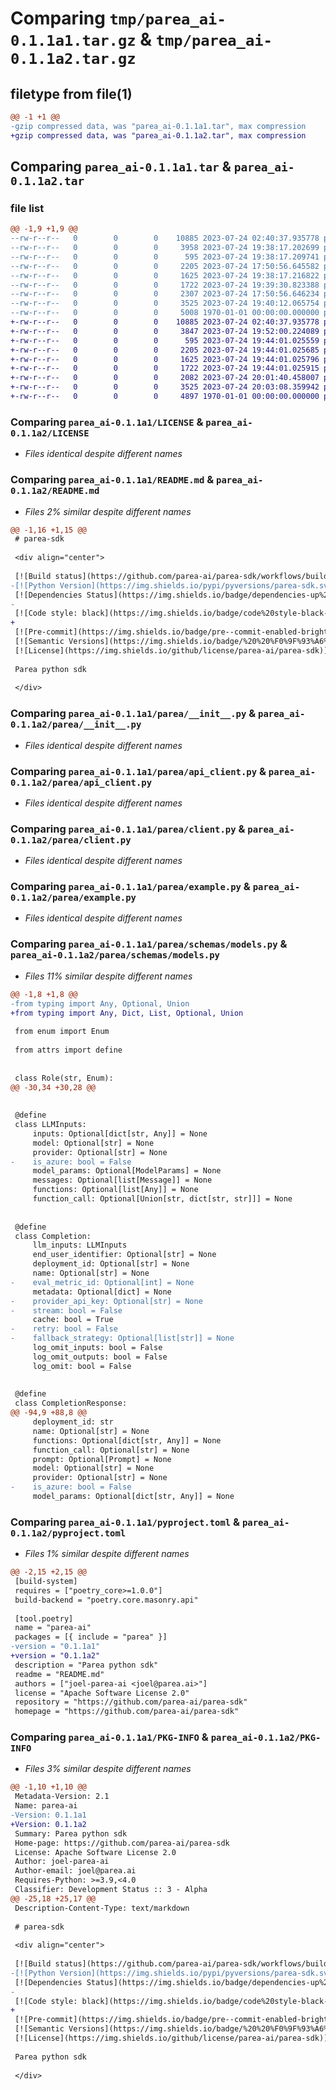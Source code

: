 # Comparing `tmp/parea_ai-0.1.1a1.tar.gz` & `tmp/parea_ai-0.1.1a2.tar.gz`

## filetype from file(1)

```diff
@@ -1 +1 @@
-gzip compressed data, was "parea_ai-0.1.1a1.tar", max compression
+gzip compressed data, was "parea_ai-0.1.1a2.tar", max compression
```

## Comparing `parea_ai-0.1.1a1.tar` & `parea_ai-0.1.1a2.tar`

### file list

```diff
@@ -1,9 +1,9 @@
--rw-r--r--   0        0        0    10885 2023-07-24 02:40:37.935778 parea_ai-0.1.1a1/LICENSE
--rw-r--r--   0        0        0     3958 2023-07-24 19:38:17.202699 parea_ai-0.1.1a1/README.md
--rw-r--r--   0        0        0      595 2023-07-24 19:38:17.209741 parea_ai-0.1.1a1/parea/__init__.py
--rw-r--r--   0        0        0     2205 2023-07-24 17:50:56.645582 parea_ai-0.1.1a1/parea/api_client.py
--rw-r--r--   0        0        0     1625 2023-07-24 19:38:17.216822 parea_ai-0.1.1a1/parea/client.py
--rw-r--r--   0        0        0     1722 2023-07-24 19:39:30.823388 parea_ai-0.1.1a1/parea/example.py
--rw-r--r--   0        0        0     2307 2023-07-24 17:50:56.646234 parea_ai-0.1.1a1/parea/schemas/models.py
--rw-r--r--   0        0        0     3525 2023-07-24 19:40:12.065754 parea_ai-0.1.1a1/pyproject.toml
--rw-r--r--   0        0        0     5008 1970-01-01 00:00:00.000000 parea_ai-0.1.1a1/PKG-INFO
+-rw-r--r--   0        0        0    10885 2023-07-24 02:40:37.935778 parea_ai-0.1.1a2/LICENSE
+-rw-r--r--   0        0        0     3847 2023-07-24 19:52:00.224089 parea_ai-0.1.1a2/README.md
+-rw-r--r--   0        0        0      595 2023-07-24 19:44:01.025559 parea_ai-0.1.1a2/parea/__init__.py
+-rw-r--r--   0        0        0     2205 2023-07-24 19:44:01.025685 parea_ai-0.1.1a2/parea/api_client.py
+-rw-r--r--   0        0        0     1625 2023-07-24 19:44:01.025796 parea_ai-0.1.1a2/parea/client.py
+-rw-r--r--   0        0        0     1722 2023-07-24 19:44:01.025915 parea_ai-0.1.1a2/parea/example.py
+-rw-r--r--   0        0        0     2082 2023-07-24 20:01:40.458007 parea_ai-0.1.1a2/parea/schemas/models.py
+-rw-r--r--   0        0        0     3525 2023-07-24 20:03:08.359942 parea_ai-0.1.1a2/pyproject.toml
+-rw-r--r--   0        0        0     4897 1970-01-01 00:00:00.000000 parea_ai-0.1.1a2/PKG-INFO
```

### Comparing `parea_ai-0.1.1a1/LICENSE` & `parea_ai-0.1.1a2/LICENSE`

 * *Files identical despite different names*

### Comparing `parea_ai-0.1.1a1/README.md` & `parea_ai-0.1.1a2/README.md`

 * *Files 2% similar despite different names*

```diff
@@ -1,16 +1,15 @@
 # parea-sdk
 
 <div align="center">
 
 [![Build status](https://github.com/parea-ai/parea-sdk/workflows/build/badge.svg?branch=master&event=push)](https://github.com/parea-ai/parea-sdk/actions?query=workflow%3Abuild)
-[![Python Version](https://img.shields.io/pypi/pyversions/parea-sdk.svg)](https://pypi.org/project/parea-sdk/)
 [![Dependencies Status](https://img.shields.io/badge/dependencies-up%20to%20date-brightgreen.svg)](https://github.com/parea-ai/parea-sdk/pulls?utf8=%E2%9C%93&q=is%3Apr%20author%3Aapp%2Fdependabot)
-
 [![Code style: black](https://img.shields.io/badge/code%20style-black-000000.svg)](https://github.com/psf/black)
+
 [![Pre-commit](https://img.shields.io/badge/pre--commit-enabled-brightgreen?logo=pre-commit&logoColor=white)](https://github.com/parea-ai/parea-sdk/blob/master/.pre-commit-config.yaml)
 [![Semantic Versions](https://img.shields.io/badge/%20%20%F0%9F%93%A6%F0%9F%9A%80-semantic--versions-e10079.svg)](https://github.com/parea-ai/parea-sdk/releases)
 [![License](https://img.shields.io/github/license/parea-ai/parea-sdk)](https://github.com/parea-ai/parea-sdk/blob/master/LICENSE)
 
 Parea python sdk
 
 </div>
```

### Comparing `parea_ai-0.1.1a1/parea/__init__.py` & `parea_ai-0.1.1a2/parea/__init__.py`

 * *Files identical despite different names*

### Comparing `parea_ai-0.1.1a1/parea/api_client.py` & `parea_ai-0.1.1a2/parea/api_client.py`

 * *Files identical despite different names*

### Comparing `parea_ai-0.1.1a1/parea/client.py` & `parea_ai-0.1.1a2/parea/client.py`

 * *Files identical despite different names*

### Comparing `parea_ai-0.1.1a1/parea/example.py` & `parea_ai-0.1.1a2/parea/example.py`

 * *Files identical despite different names*

### Comparing `parea_ai-0.1.1a1/parea/schemas/models.py` & `parea_ai-0.1.1a2/parea/schemas/models.py`

 * *Files 11% similar despite different names*

```diff
@@ -1,8 +1,8 @@
-from typing import Any, Optional, Union
+from typing import Any, Dict, List, Optional, Union
 
 from enum import Enum
 
 from attrs import define
 
 
 class Role(str, Enum):
@@ -30,34 +30,28 @@
 
 
 @define
 class LLMInputs:
     inputs: Optional[dict[str, Any]] = None
     model: Optional[str] = None
     provider: Optional[str] = None
-    is_azure: bool = False
     model_params: Optional[ModelParams] = None
     messages: Optional[list[Message]] = None
     functions: Optional[list[Any]] = None
     function_call: Optional[Union[str, dict[str, str]]] = None
 
 
 @define
 class Completion:
     llm_inputs: LLMInputs
     end_user_identifier: Optional[str] = None
     deployment_id: Optional[str] = None
     name: Optional[str] = None
-    eval_metric_id: Optional[int] = None
     metadata: Optional[dict] = None
-    provider_api_key: Optional[str] = None
-    stream: bool = False
     cache: bool = True
-    retry: bool = False
-    fallback_strategy: Optional[list[str]] = None
     log_omit_inputs: bool = False
     log_omit_outputs: bool = False
     log_omit: bool = False
 
 
 @define
 class CompletionResponse:
@@ -94,9 +88,8 @@
     deployment_id: str
     name: Optional[str] = None
     functions: Optional[dict[str, Any]] = None
     function_call: Optional[str] = None
     prompt: Optional[Prompt] = None
     model: Optional[str] = None
     provider: Optional[str] = None
-    is_azure: bool = False
     model_params: Optional[dict[str, Any]] = None
```

### Comparing `parea_ai-0.1.1a1/pyproject.toml` & `parea_ai-0.1.1a2/pyproject.toml`

 * *Files 1% similar despite different names*

```diff
@@ -2,15 +2,15 @@
 [build-system]
 requires = ["poetry_core>=1.0.0"]
 build-backend = "poetry.core.masonry.api"
 
 [tool.poetry]
 name = "parea-ai"
 packages = [{ include = "parea" }]
-version = "0.1.1a1"
+version = "0.1.1a2"
 description = "Parea python sdk"
 readme = "README.md"
 authors = ["joel-parea-ai <joel@parea.ai>"]
 license = "Apache Software License 2.0"
 repository = "https://github.com/parea-ai/parea-sdk"
 homepage = "https://github.com/parea-ai/parea-sdk"
```

### Comparing `parea_ai-0.1.1a1/PKG-INFO` & `parea_ai-0.1.1a2/PKG-INFO`

 * *Files 3% similar despite different names*

```diff
@@ -1,10 +1,10 @@
 Metadata-Version: 2.1
 Name: parea-ai
-Version: 0.1.1a1
+Version: 0.1.1a2
 Summary: Parea python sdk
 Home-page: https://github.com/parea-ai/parea-sdk
 License: Apache Software License 2.0
 Author: joel-parea-ai
 Author-email: joel@parea.ai
 Requires-Python: >=3.9,<4.0
 Classifier: Development Status :: 3 - Alpha
@@ -25,18 +25,17 @@
 Description-Content-Type: text/markdown
 
 # parea-sdk
 
 <div align="center">
 
 [![Build status](https://github.com/parea-ai/parea-sdk/workflows/build/badge.svg?branch=master&event=push)](https://github.com/parea-ai/parea-sdk/actions?query=workflow%3Abuild)
-[![Python Version](https://img.shields.io/pypi/pyversions/parea-sdk.svg)](https://pypi.org/project/parea-sdk/)
 [![Dependencies Status](https://img.shields.io/badge/dependencies-up%20to%20date-brightgreen.svg)](https://github.com/parea-ai/parea-sdk/pulls?utf8=%E2%9C%93&q=is%3Apr%20author%3Aapp%2Fdependabot)
-
 [![Code style: black](https://img.shields.io/badge/code%20style-black-000000.svg)](https://github.com/psf/black)
+
 [![Pre-commit](https://img.shields.io/badge/pre--commit-enabled-brightgreen?logo=pre-commit&logoColor=white)](https://github.com/parea-ai/parea-sdk/blob/master/.pre-commit-config.yaml)
 [![Semantic Versions](https://img.shields.io/badge/%20%20%F0%9F%93%A6%F0%9F%9A%80-semantic--versions-e10079.svg)](https://github.com/parea-ai/parea-sdk/releases)
 [![License](https://img.shields.io/github/license/parea-ai/parea-sdk)](https://github.com/parea-ai/parea-sdk/blob/master/LICENSE)
 
 Parea python sdk
 
 </div>
```

